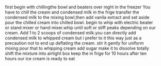 first begin with chillingthe bowl and beaters over night in the freezer 
You have to chill the cream and condensed milk in the frige
transfer the condensed milk to the mixing bowl,then add vanila extract and set aside
pour the chilled cream into chilled bowl.
begin to whip with electric beater or stand mixer or hand mixer.whip until soft or stiff peaks depending on our cream.
Add 1 to 2 scoops of condensed milk.you can directly add condensed milk to whipped cream
but i prefer to it this way just as a precaution not to end up deflating the cream.
stir it gently for uniform mixing 
pour that to whipping cream
add sugar
make it to dissolve totally 
shift the mixture into airtight box keep the in frige for 10 hours 
after ten hours our ice cream is ready to eat